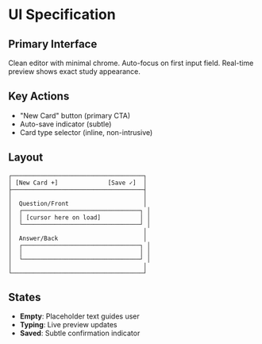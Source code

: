 # UI Specification

## Primary Interface
Clean editor with minimal chrome. Auto-focus on first input field. Real-time preview shows exact study appearance.

## Key Actions
- "New Card" button (primary CTA)
- Auto-save indicator (subtle)
- Card type selector (inline, non-intrusive)

## Layout
```
┌─────────────────────────────────────┐
│ [New Card +]              [Save ✓]  │
├─────────────────────────────────────┤
│                                     │
│  Question/Front                     │
│  ┌─────────────────────────────────┐ │
│  │ [cursor here on load]           │ │
│  └─────────────────────────────────┘ │
│                                     │
│  Answer/Back                        │
│  ┌─────────────────────────────────┐ │
│  │                                 │ │
│  └─────────────────────────────────┘ │
│                                     │
└─────────────────────────────────────┘
```

## States
- **Empty**: Placeholder text guides user
- **Typing**: Live preview updates
- **Saved**: Subtle confirmation indicator